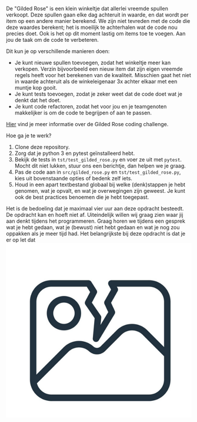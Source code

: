 De "Gilded Rose" is een klein winkeltje dat allerlei vreemde spullen verkoopt. Deze spullen gaan elke dag achteruit in waarde, en dat wordt per item op een andere manier berekend.  We zijn niet tevreden met de code die deze waardes berekent; het is moeilijk te achterhalen wat de code nou precies doet. Ook is het op dit moment lastig om items toe te voegen. Aan jou de taak om de code te verbeteren.

Dit kun je op verschillende manieren doen:
- Je kunt nieuwe spullen toevoegen, zodat het winkeltje meer kan verkopen. Verzin bijvoorbeeld een nieuw item dat zijn eigen vreemde regels heeft voor het berekenen van de kwaliteit. Misschien gaat het niet in waarde achteruit als de winkeleigenaar 3x achter elkaar met een muntje kop gooit.
- Je kunt tests toevoegen, zodat je zeker weet dat de code doet wat je denkt dat het doet.
- Je kunt code refactoren, zodat het voor jou en je teamgenoten makkelijker is om de code te begrijpen of aan te passen.

[Hier](https://github.com/sdecandelario/gossip-buss-kata) vind je meer informatie over de Gilded Rose coding challenge.

Hoe ga je te werk?
1. Clone deze repository.
2. Zorg dat je python 3 en pytest geïnstalleerd hebt.
4. Bekijk de tests in `tst/test_gilded_rose.py` en voer ze uit met `pytest`. Mocht dit niet lukken, stuur ons een berichtje, dan helpen we je graag.
5. Pas de code aan in `src/gilded_rose.py` en `tst/test_gilded_rose.py`, kies uit bovenstaande opties of bedenk zelf iets.
6. Houd in een apart textbestand globaal bij welke (denk)stappen je hebt genomen, wat je opvalt, en wat je overwegingen zijn geweest. Je kunt ook de best practices benoemen die je hebt toegepast.



Het is de bedoeling dat je maximaal vier uur aan deze opdracht besteedt. De opdracht kan en hoeft niet af. Uiteindelijk willen wij graag zien waar jij aan denkt tijdens het programmeren. Graag horen we tijdens een gesprek wat je hebt gedaan, wat je (bewust) niet hebt gedaan en wat je nog zou oppakken als je meer tijd had. Het belangrijkste bij deze opdracht is dat je er op let dat
![alt text](image.png)